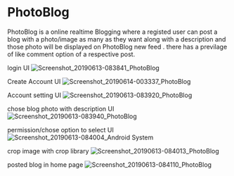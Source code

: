 # PhotoBlog 
PhotoBlog is a online realtime Blogging where a registed user can post a blog with a photo/image as many  as they want along with a description and those photo will be displayed on PhotoBlog new feed . there has a previlage of like comment option of a respective post.

login UI
![Screenshot_20190613-083841_PhotoBlog](https://user-images.githubusercontent.com/40673494/59400756-59b55400-8dba-11e9-98fa-2de4e56847a4.jpg)







Create Account UI
![Screenshot_20190614-003337_PhotoBlog](https://user-images.githubusercontent.com/40673494/59458701-cffa9a80-8e3c-11e9-922b-4e85dc958346.jpg)



Account setting UI
![Screenshot_20190613-083920_PhotoBlog](https://user-images.githubusercontent.com/40673494/59400759-5a4dea80-8dba-11e9-9191-2bd1ba2f5c85.jpg)


chose blog photo with description UI
![Screenshot_20190613-083940_PhotoBlog](https://user-images.githubusercontent.com/40673494/59400761-5a4dea80-8dba-11e9-905e-81e2e3984064.jpg)


permission/chose option to select UI
![Screenshot_20190613-084004_Android System](https://user-images.githubusercontent.com/40673494/59400763-5ae68100-8dba-11e9-8f3a-23043f4055be.jpg)



crop image with crop library
![Screenshot_20190613-084013_PhotoBlog](https://user-images.githubusercontent.com/40673494/59400764-5ae68100-8dba-11e9-8699-7768d0a8e25b.jpg)




posted blog in home page
![Screenshot_20190613-084110_PhotoBlog](https://user-images.githubusercontent.com/40673494/59400768-5b7f1780-8dba-11e9-92ba-3e8f5eabb667.jpg)
